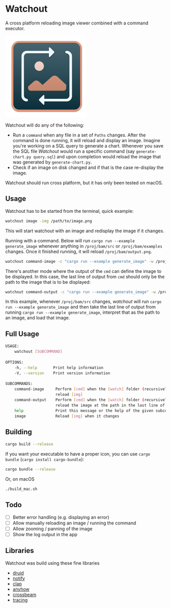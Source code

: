 # Watchout

A cross platform reloading image viewer combined with a command executor.

<img src="resources/icon.png" width="256" height="256" />

Watchout will do any of the following:

- Run a `command` when any file in a set of `Paths` changes. After the command is done running, it will reload and display an image. Imagine you're working on a SQL query to generate a chart. Whenever you save the SQL file *Watchout* would run a specific command (say `generate-chart.py query.sql`) and upon completion would reload
the image that was generated by `generate-chart.py`.
- Check if an image on disk changed and if that is the case re-display the image.

Watchout should run cross platform, but it has only been tested on macOS.

## Usage

Watchout has to be started from the terminal, quick example:

``` sh
watchout image -img /path/to/image.png
```

This will start watchout with an image and redisplay the image if it changes.

Running with a command. Below will run `cargo run --example generate_image`  whenever anything in `/proj/bam/src` or `/proj/bam/examples` changes. Once it finished running, it will reload `/proj/bam/output.png`.

``` sh
watchout command-image -c "cargo run --example generate_image" -w /proj/bam/src -w /proj/bam/examples -i /proj/bam/output.png
```

There's another mode where the output of the `cmd` can define the image to be displayed. In this case, the last line of output from `cmd` should only be the path to the image that is to be displayed:

``` sh
watchout command-output -c "cargo run --example generate_image" -w /proj/bam/src
```

In this example, whenever `/proj/bam/src` changes, *watchout* will run `cargo run --example generate_image` and then take the last line of output from running `cargo run --example generate_image`, interpret that as the path to an image, and load that image.

## Full Usage

``` sh
USAGE:
    watchout [SUBCOMMAND]

OPTIONS:
    -h, --help       Print help information
    -V, --version    Print version information

SUBCOMMANDS:
    command-image     Perform [cmd] when the [watch] folder (recursively) changes and then
                      reload [img]
    command-output    Perform [cmd] when the [watch] folder (recursively) changes and then
                      reload the image at the path in the last line of the [cmd] output
    help              Print this message or the help of the given subcommand(s)
    image             Reload [img] when it changes
```

## Building

``` sh
cargo build --release
```

If you want your executable to have a proper icon, you can use `cargo bundle` (`cargo install cargo-bundle`):

``` sh
cargo bundle --release
```

Or, on macOS

``` sh
./build_mac.sh
```

## Todo

- [ ] Better error handling (e.g. displaying an error)
- [ ] Allow manually reloading an image / running the command
- [ ] Allow zooming / panning of the image
- [ ] Show the log output in the app

## Libraries

Watchout was build using these fine libraries

- [druid](https://github.com/linebender/druid)
- [notify](https://github.com/notify-rs/notify)
- [clap](https://crates.io/crates/clap)
- [anyhow](https://crates.io/crates/anyhow)
- [crossbeam](https://crates.io/crates/crossbeam)
- [tracing](https://crates.io/crates/tracing)
